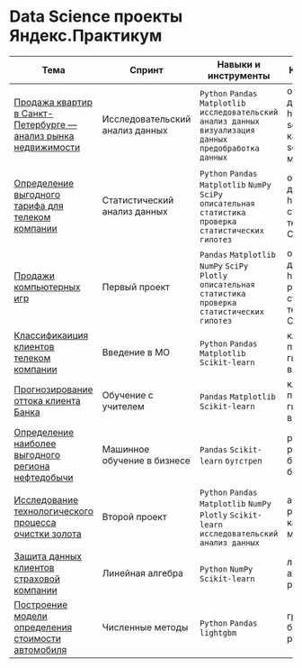 # Data Science проекты Яндекс.Практикум

|Тема|Спринт|Навыки и инструменты|Ключевые слова|
|---|---|---|---|
|[Продажа квартир в Санкт-Петербурге — анализ рынка недвижимости](https://github.com/kozyreviva/Data_Science/tree/main/research_analisis) |Исследовательский анализ данных| `Python` `Pandas` `Matplotlib` `исследовательский анализ данных` `визуализация данных` `предобработка данных` | обработка данных, histogram, boxplot, scattermatrix, категоризация, scatterplot,  фрод-мониторинг |
|[Определение выгодного тарифа для телеком компании](https://github.com/kozyreviva/Data_Science/tree/main/statistic_analisis)|Статистический анализ данных|`Python` `Pandas` `Matplotlib` `NumPy` `SciPy` `описательная статистика` `проверка статистических гипотез`|обработка данных, histogram, boxplot, статистический тест,критерий Стьюдента|
|[Продажи компьютерных игр](https://github.com/kozyreviva/Data_Science/tree/main/Project_1)|Первый проект|`Pandas` `Matplotlib` `NumPy` `SciPy` `Plotly` `описательная статистика` `проверка статистических гипотез`|обработка данных, histogram, boxplot, pie, scatter, статистический тест,критерий Стьюдента|
|[Классификаиция клиентов телеком компании](https://github.com/kozyreviva/Data_Science/tree/main/ML_introduction)|Введение в МО|`Python` `Pandas` `Matplotlib` `Scikit-learn`|классификация, подбор гиперпараметров, выбор модели МО|
|[Прогнозирование оттока клиента Банка](https://github.com/kozyreviva/Data_Science/tree/main/teacher_train)|Обучение с учителем|`Pandas` `Matplotlib` `Scikit-learn`|классификация, подбор гиперпараметров, выбор модели МО|
|[Определение наиболее выгодного региона нефтедобычи](https://github.com/kozyreviva/Data_Science/tree/main/ML_in_business)|Машинное обучение в бизнесе|`Pandas` `Scikit-learn` `бутстреп`|регрессия, разработка бизнес-модели, бутстреп|
|[Исследование технологического процесса очистки золота](https://github.com/kozyreviva/Data_Science/tree/main/Project_2)|Второй проект|`Python` `Pandas` `Matplotlib` `NumPy` `Plotly` `Scikit-learn` `исследовательский анализ данных`|анализ данных, регрессия, кастомные метрики|
|[Защита данных клиентов страховой компании](https://github.com/kozyreviva/Data_Science/tree/main/linear_regression)|Линейная алгебра|`Python` `NumPy` `Scikit-learn`|линейная алгебра, регрессия|
|[Построение модели определения стоимости автомобиля](https://github.com/kozyreviva/Data_Science/tree/main/numerical_methods)|Численные методы|`Python` `Pandas` `lightgbm`|градиентный бустинг, регрессия|

